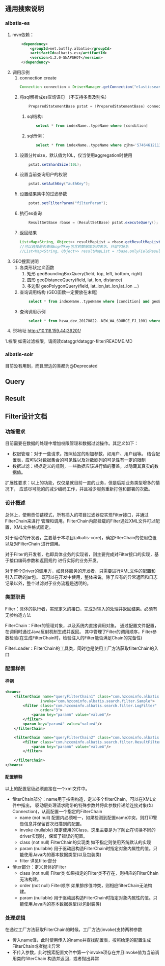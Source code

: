 ## 通用搜索说明
### albatis-es
1. mvn依赖：
	~~~xml
		<dependency>
			<groupId>net.butfly.albatis</groupId>
			<artifactId>albatis-es</artifactId>
			<version>1.2.0-SNAPSHOT</version>
		</dependency>
	~~~
1. 调用示例
	1. connection create
		~~~java
		Connection connection = DriverManager.getConnection("elasticsearch://phgacluster@10.120.173.60:39300");
		~~~
	1. 将sql解析成es查询语句 （不支持多表及别名）
		~~~java
			PreparedStatementBase pstat = (PreparedStatementBase) connection.prepareStatement(sql);
		~~~
		1. sql结构:
			~~~sql
				select * from indexName..typeName where [condition] 
			~~~
		2. sql示例：
			~~~sql
				select * from indexName..typeName where zjhm='574646121111111' and name like '.*tom.*'; 
			~~~
	2. 设置分片size，默认值为10L，仅当使用aggregation时使用
		~~~java
			pstat.setShardSize(10L);
		~~~
	3. 设置当前查询用户的权限
		~~~java
			pstat.setAuthKey("authKey");
		~~~
	4. 设置结果集中的过滤参数
		~~~java
			pstat.setFilterParam("filterParam");
		~~~
	5. 执行es查询
		~~~java
			ResultSetBase rbase = (ResultSetBase) pstat.executeQuery();			
		~~~
	6. 返回结果
		~~~java
		List<Map<String, Object>> resultMapList = rbase.getResultMapList();		
		//可以选择是否去掉map中key包含的数据库名和表名，只留字段名
		//List<Map<String, Object>> resultMapList = rbase.onlyFieldResult(rbase.getResultMapList());
		~~~
1. GEO搜索说明
	1. 各类形状定义函数
		1. 矩形 geoBoundingBoxQuery(field, top, left, bottom, right)
		1. 圆形 geoDistanceQuery(field, lat, lon, distance) 
		1. 多边形 geoPolygonQuery(field, lat_lon,lat_lon,lat_lon ...)
	1. 查询调用结构 (GEO函数一定要放在末尾)
		~~~sql
			select * from indexName..typeName where [condition] and geoBoundingBoxQuery(location, 3.0, 2.0, 1.5, 4.0)
		~~~
	1. 查询调用示例
		~~~sql
			select * from hzwa_dev_20170822..NEW_WA_SOURCE_FJ_1001 where geoBoundingBoxQuery(LOCATION, 30.1860760000000, 120.2812200000000, 30.1528250000000, 120.2975510000000) limit 100
		~~~	
1. ES地址
http://10.118.159.44:39201/

1.权限
	如需过滤权限，请阅读dataggr/dataggr-filter/README.MD
	
### albatis-solr    
目前没有用到，而且里边的类都为@Deprecated

    
## Query

## Result

## Filter设计文档

### 功能需求
目前需要在数据的处理中增加权限管理和数据过滤操作。其定义如下：
- 权限管理：对于一些请求，按照给定的附加参数，如用户、用户组等。
结合配置表，应可以对数据集合的可见性以及对数剧列的可见性有一定的限制
- 数据过滤：根据定义的规则，一些数据应该进行值的覆盖，以隐藏其真实的数据值。
 
扩展性要求：以上的功能，仅仅是就目前一直的业务，但是后期业务类型增多的情况下，
应该尽可能的的减少编码工作，并且减少服务重新打包和部署的次数。

### 设计概述
总体上，使用责任链模式，所有插入的项目过滤器应实现Filter接口，并通过FilterChain来进行
管理和调用。FilterChain内部挂载的Filter通过XML文件可以配置，XML文件格式固定。

对于驱动的开发者，主要基于本项目(albatis-core)，确定FlterChain的使用位置以及对FilterChain
进行调用。

对于Filter的开发者，也即具体业务的实现者，则主要完成对Filter接口的实现，基于接口编码参数和返回规约
进行实际的业务开发。

对于整个Driver的调用方，如具体服务的开发者，只需要进行XML文件的配置和引入正确的jar包。
既可以在开发中使用，整体来说，除了应有的异常返回和日志记录以外，整个过滤对于业务流程是透明的。

### 类型职责
Filter：具体的执行者，实现定义的接口，完成对输入的处理并返回结果。必须有无参构造方法

FilterChain：Filter的管理对象，以及系统内直接调用对象。
通过配置文件配置，在调用时通过Java反射机制生成并返回。
其中管理了Filter的调用顺序，Filter参数检验(在生成FilterChain时，检验注入的Filter能否满足Chain的完备性)

FilterLoader：FilterChain的工具类，同时也是使用工厂方法获取filterChain的入口
### 配置样例
#### 样例
```xml
<beans>
    <filterChain name="queryFilterChain1" class="com.hzcominfo.albatis.search.filter.BasicFilterChain"
                invoke="com.hzcominfo.albatis.search.filter.Sample">
        <filter class="com.hzcominfo.albatis.search.filter.LogFilter"
                order="3">
            <param key="paramA" value="valueA"/>
        </filter>
        <param key="paramA" value="valueA"/>
    </filterChain>

    <filterChain name="queryFilterChain2" class="com.hzcominfo.albatis.search.filter.BasicFilterChain">
        <filter class="com.hzcominfo.albatis.search.filter.ResultFilter">
            <param key="paramA" value="valueA"/>
        </filter>
        
    </filterChain>
</beans>
```
#### 配置解释
以上的配置层级必须直接在一个xml文件中。

* filterChain部分：name用于按需构造，定义多个filterChain，可以在XML文件中指出，
驱动层处理请求附带的特殊参数并将此参数传递给连接对象(如Connection)，从而配置一个指定的FilterChain
    - name   (not null) 配置内必须唯一，如果检测到配置name冲突，则打印警告信息并保留首次扫描到的配置。
    - invoke (nullable) 限定使用的Class，这里主要是为了防止在切换不同的driver实现时，保留了错误的配置。
    - class  (not null) FilterChain的实现类 如不指定则使用系统默认的实现
    - param  (nullable) 用于驱动层构造FilterChain时指定对象内属性的值。只能使用Java内的基本数据类型(以及包装类)
    - filter 详见filter部分
* filter部分：定义具体的Filter
    - class  (not null) Filter类 如果指定的Filter类不存在，则相应的FilterChain无法构建。
    - order  (not null) Filter顺序 如果排序值冲突，则相应filterChain无法构建。
    - param  (nullable) 用于驱动层构造FilterChain时指定对象内属性的值。只能使用Java内的基本数据类型(以包封装类)

### 处理逻辑
在通过工厂方法获取FilterChain的时候，工厂方法(invoke)支持两种参数
- 传入name值，此时使用传入的name并查找配置表，按照给定的配置生成FilterChain或者抛出异常
- 不传入参数，此时搜索配置文件中第一个invoke项存在并且invoke值为当前调用类的filterChain
构造并返回，或者抛出异常
